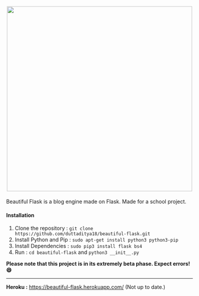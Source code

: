 
<h1 align="center"><center><img src="https://i.imgur.com/QF17bG7.png" width="500px"></center></h1>

Beautiful Flask is a blog engine made on Flask. Made for a school project.

#### Installation
1. Clone the repository : `git clone https://github.com/duttaditya18/beautiful-flask.git`
2. Install Python and Pip : `sudo apt-get install python3 python3-pip`
3. Install Dependencies : `sudo pip3 install flask bs4`
4. Run : `cd beautiful-flask` and `python3 __init__.py`

**Please note that this project is in its extremely beta phase. Expect errors! :smile:**

---

**Heroku :** https://beautiful-flask.herokuapp.com/ (Not up to date.)
